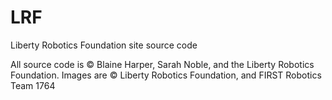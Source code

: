 # LRF
Liberty Robotics Foundation site source code

All source code is © Blaine Harper, Sarah Noble, and the Liberty Robotics Foundation.
Images are © Liberty Robotics Foundation, and FIRST Robotics Team 1764

